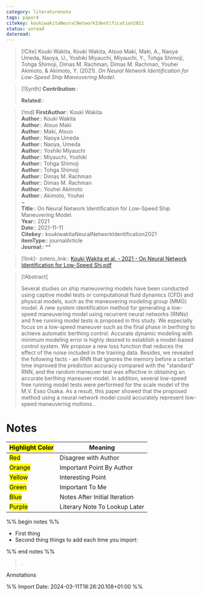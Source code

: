 ```yaml
---
category: literaturenote
tags: paper4
citekey: koukiwakitaNeuralNetworkIdentification2021
status: unread
dateread:
---
```


> [!Cite]
> Kouki Wakita, Kouki Wakita, Atsuo Maki, Maki, A., Naoya Umeda, Naoya, U., Yoshiki Miyauchi, Miyauchi, Y., Tohga Shimoji, Tohga Shimoji, Dimas M. Rachman, Dimas M. Rachman, Youhei Akimoto, & Akimoto, Y. (2021). _On Neural Network Identification for Low-Speed Ship Maneuvering Model._

>[!Synth]
>**Contribution**:: 
>
>**Related**:: 
>

>[!md]
> **FirstAuthor**:: Kouki Wakita  
> **Author**:: Kouki Wakita  
> **Author**:: Atsuo Maki  
> **Author**:: Maki, Atsuo  
> **Author**:: Naoya Umeda  
> **Author**:: Naoya, Umeda  
> **Author**:: Yoshiki Miyauchi  
> **Author**:: Miyauchi, Yoshiki  
> **Author**:: Tohga Shimoji  
> **Author**:: Tohga Shimoji  
> **Author**:: Dimas M. Rachman  
> **Author**:: Dimas M. Rachman  
> **Author**:: Youhei Akimoto  
> **Author**:: Akimoto, Youhei  
~    
> **Title**:: On Neural Network Identification for Low-Speed Ship Maneuvering Model.  
> **Year**:: 2021  
> **Date**:: 2021-11-11  
> **Citekey**:: koukiwakitaNeuralNetworkIdentification2021  
> **itemType**:: journalArticle  
> **Journal**:: **    

> [!link]-
> zotero_link:: [Kouki Wakita et al. - 2021 - On Neural Network Identification for Low-Speed Shi.pdf](zotero://select/library/items/WLL7J3MF)


> [!Abstract]
>
> Several studies on ship maneuvering models have been conducted using captive model tests or computational fluid dynamics (CFD) and physical models, such as the maneuvering modeling group (MMG) model. A new system identification method for generating a low-speed maneuvering model using recurrent neural networks (RNNs) and free running model tests is proposed in this study. We especially focus on a low-speed maneuver such as the final phase in berthing to achieve automatic berthing control. Accurate dynamic modeling with minimum modeling error is highly desired to establish a model-based control system. We propose a new loss function that reduces the effect of the noise included in the training data. Besides, we revealed the following facts - an RNN that ignores the memory before a certain time improved the prediction accuracy compared with the "standard" RNN, and the random maneuver test was effective in obtaining an accurate berthing maneuver model. In addition, several low-speed free running model tests were performed for the scale model of the M.V. Esso Osaka. As a result, this paper showed that the proposed method using a neural network model could accurately represent low-speed maneuvering motions.
>.
> 
# Notes

| <mark class="hltr-grey">Highlight Color</mark> | Meaning                       |
| ---------------------------------------------- | ----------------------------- |
| <mark class="hltr-red">Red</mark>              | Disagree with Author          |
| <mark class="hltr-orange">Orange</mark>        | Important Point By Author     |
| <mark class="hltr-yellow">Yellow</mark>        | Interesting Point             |
| <mark class="hltr-green">Green</mark>          | Important To Me               |
| <mark class="hltr-blue">Blue</mark>            | Notes After Initial Iteration |
| <mark class="hltr-purple">Purple</mark>        | Literary Note To Lookup Later |

%% begin notes %%
- First thing
- Second thing
things to add each time you import:

%% end notes %%

>.
 
 Annotations


%% Import Date: 2024-03-11T18:26:20.108+01:00 %%
